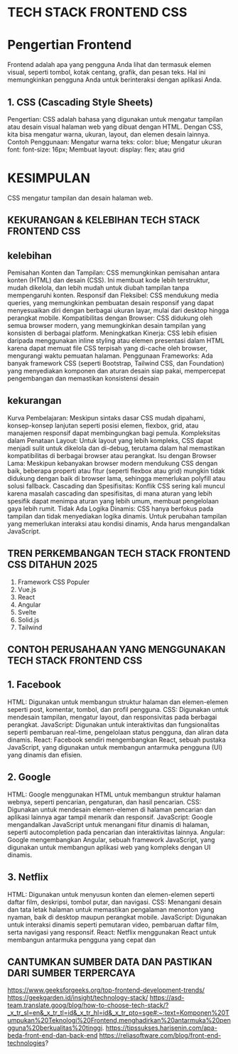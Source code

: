 # TECH STACK FRONTEND CSS
# Pengertian Frontend
Frontend adalah apa yang pengguna Anda lihat dan termasuk elemen visual, seperti tombol, kotak centang, grafik, dan pesan teks. Hal ini memungkinkan pengguna Anda untuk berinteraksi dengan aplikasi Anda. 
## 1. CSS (Cascading Style Sheets)
Pengertian: CSS adalah bahasa yang digunakan untuk mengatur tampilan atau desain visual halaman web yang dibuat dengan HTML. Dengan CSS, kita bisa mengatur warna, ukuran, layout, dan elemen desain lainnya.
Contoh Penggunaan:
Mengatur warna teks: color: blue;
Mengatur ukuran font: font-size: 16px;
Membuat layout: display: flex; atau grid
# KESIMPULAN
CSS mengatur tampilan dan desain halaman web.
## KEKURANGAN & KELEBIHAN TECH STACK FRONTEND CSS
## kelebihan 
Pemisahan Konten dan Tampilan: CSS memungkinkan pemisahan antara konten (HTML) dan desain (CSS). Ini membuat kode lebih terstruktur, mudah dikelola, dan lebih mudah untuk diubah tampilan tanpa mempengaruhi konten.
Responsif dan Fleksibel: CSS mendukung media queries, yang memungkinkan pembuatan desain responsif yang dapat menyesuaikan diri dengan berbagai ukuran layar, mulai dari desktop hingga perangkat mobile.
Kompatibilitas dengan Browser: CSS didukung oleh semua browser modern, yang memungkinkan desain tampilan yang konsisten di berbagai platform.
Meningkatkan Kinerja: CSS lebih efisien daripada menggunakan inline styling atau elemen presentasi dalam HTML karena dapat memuat file CSS terpisah yang di-cache oleh browser, mengurangi waktu pemuatan halaman.
Penggunaan Frameworks: Ada banyak framework CSS (seperti Bootstrap, Tailwind CSS, dan Foundation) yang menyediakan komponen dan aturan desain siap pakai, mempercepat pengembangan dan memastikan konsistensi desain
## kekurangan 
Kurva Pembelajaran: Meskipun sintaks dasar CSS mudah dipahami, konsep-konsep lanjutan seperti posisi elemen, flexbox, grid, atau manajemen responsif dapat membingungkan bagi pemula.
Kompleksitas dalam Penataan Layout: Untuk layout yang lebih kompleks, CSS dapat menjadi sulit untuk dikelola dan di-debug, terutama dalam hal memastikan kompatibilitas di berbagai browser atau perangkat.
Isu dengan Browser Lama: Meskipun kebanyakan browser modern mendukung CSS dengan baik, beberapa properti atau fitur (seperti flexbox atau grid) mungkin tidak didukung dengan baik di browser lama, sehingga memerlukan polyfill atau solusi fallback.
Cascading dan Spesifisitas: Konflik CSS sering kali muncul karena masalah cascading dan spesifisitas, di mana aturan yang lebih spesifik dapat menimpa aturan yang lebih umum, membuat pengelolaan gaya lebih rumit.
Tidak Ada Logika Dinamis: CSS hanya berfokus pada tampilan dan tidak menyediakan logika dinamis. Untuk perubahan tampilan yang memerlukan interaksi atau kondisi dinamis, Anda harus mengandalkan JavaScript.
## TREN PERKEMBANGAN TECH STACK FRONTEND CSS DITAHUN 2025
1. Framework CSS Populer
2. Vue.js
3. React
4. Angular
5. Svelte
6. Solid.js
7. Tailwind
## CONTOH PERUSAHAAN YANG MENGGUNAKAN TECH STACK FRONTEND CSS
## 1. Facebook
HTML: Digunakan untuk membangun struktur halaman dan elemen-elemen seperti post, komentar, tombol, dan profil pengguna.
CSS: Digunakan untuk mendesain tampilan, mengatur layout, dan responsivitas pada berbagai perangkat.
JavaScript: Digunakan untuk interaktivitas dan fungsionalitas seperti pembaruan real-time, pengelolaan status pengguna, dan aliran data dinamis.
React: Facebook sendiri mengembangkan React, sebuah pustaka JavaScript, yang digunakan untuk membangun antarmuka pengguna (UI) yang dinamis dan efisien.
## 2. Google
HTML: Google menggunakan HTML untuk membangun struktur halaman webnya, seperti pencarian, pengaturan, dan hasil pencarian.
CSS: Digunakan untuk mendesain elemen-elemen di halaman pencarian dan aplikasi lainnya agar tampil menarik dan responsif.
JavaScript: Google mengandalkan JavaScript untuk menangani fitur dinamis di halaman, seperti autocompletion pada pencarian dan interaktivitas lainnya.
Angular: Google mengembangkan Angular, sebuah framework JavaScript, yang digunakan untuk membangun aplikasi web yang kompleks dengan UI dinamis.
## 3. Netflix
HTML: Digunakan untuk menyusun konten dan elemen-elemen seperti daftar film, deskripsi, tombol putar, dan navigasi.
CSS: Menangani desain dan tata letak halaman untuk memastikan pengalaman menonton yang nyaman, baik di desktop maupun perangkat mobile.
JavaScript: Digunakan untuk interaksi dinamis seperti pemutaran video, pembaruan daftar film, serta navigasi yang responsif.
React: Netflix menggunakan React untuk membangun antarmuka pengguna yang cepat dan
## CANTUMKAN SUMBER DATA DAN PASTIKAN DARI SUMBER TERPERCAYA
https://www.geeksforgeeks.org/top-frontend-development-trends/
https://geekgarden.id/insight/technology-stack/
https://asd-team.translate.goog/blog/how-to-choose-tech-stack/?_x_tr_sl=en&_x_tr_tl=id&_x_tr_hl=id&_x_tr_pto=sge#:~:text=Komponen%20Tumpukan%20Teknologi%20Frontend,menghadirkan%20antarmuka%20pengguna%20berkualitas%20tinggi.
https://tipssukses.harisenin.com/apa-beda-front-end-dan-back-end
https://reliasoftware.com/blog/front-end-technologies?
